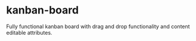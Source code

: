# kanban-board
Fully functional kanban board with drag and drop functionality and content editable attributes.
